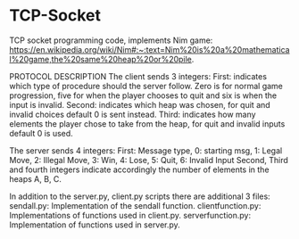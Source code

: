 # TCP-Socket

TCP socket programming code, implements Nim game: https://en.wikipedia.org/wiki/Nim#:~:text=Nim%20is%20a%20mathematical%20game,the%20same%20heap%20or%20pile.

PROTOCOL DESCRIPTION
The client sends 3 integers:
    First: indicates which type of procedure should the server follow. Zero is for normal game progression,
    five for when the player chooses to quit and six is when the input is invalid.
    Second: indicates which heap was chosen, for quit and invalid choices default 0 is sent instead.
    Third: indicates how many elements the player chose to take from the heap, for quit and invalid inputs default 0 is used.
    
The server sends 4 integers:
    First: Message type, 0: starting msg, 1: Legal Move, 2: Illegal Move, 3: Win, 4: Lose, 5: Quit,
           6: Invalid Input
    Second, Third and fourth integers indicate accordingly the number of elements in the heaps A, B, C.
    
In addition to the server.py, client.py scripts there are additional 3 files:
    sendall.py: Implementation of the sendall function.
    clientfunction.py: Implementations of functions used in client.py.
    serverfunction.py: Implementation of functions used in server.py.
